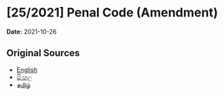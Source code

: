 # [25/2021] Penal Code (Amendment)

**Date:** 2021-10-26

## Original Sources

- [English](https://documents.gov.lk/view/acts/2021/10/25-2021_E.pdf)
- [සිංහල](https://documents.gov.lk/view/acts/2021/10/25-2021_S.pdf)
- [தமிழ்](https://documents.gov.lk/view/acts/2021/10/25-2021_T.pdf)
